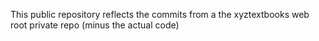 This public repository reflects the commits from a the xyztextbooks web root private repo (minus the actual code)